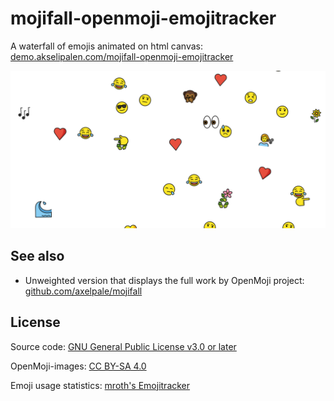 # mojifall-openmoji-emojitracker

A waterfall of emojis animated on html canvas: [demo.akselipalen.com/mojifall-openmoji-emojitracker](http://demo.akselipalen.com/mojifall-openmoji-emojitracker/)

[![](doc/mojifall-openmoji-emojitracker-cover.png)](http://demo.akselipalen.com/mojifall-openmoji-emojitracker/)

## See also

- Unweighted version that displays the full work by OpenMoji project: [github.com/axelpale/mojifall](https://github.com/axelpale/mojifall)

## License

Source code: [GNU General Public License v3.0 or later](https://spdx.org/licenses/GPL-3.0-or-later.html#licenseText)

OpenMoji-images: [CC BY-SA 4.0](https://creativecommons.org/licenses/by-sa/4.0/)

Emoji usage statistics: [mroth's Emojitracker](https://github.com/mroth/emojitracker)
